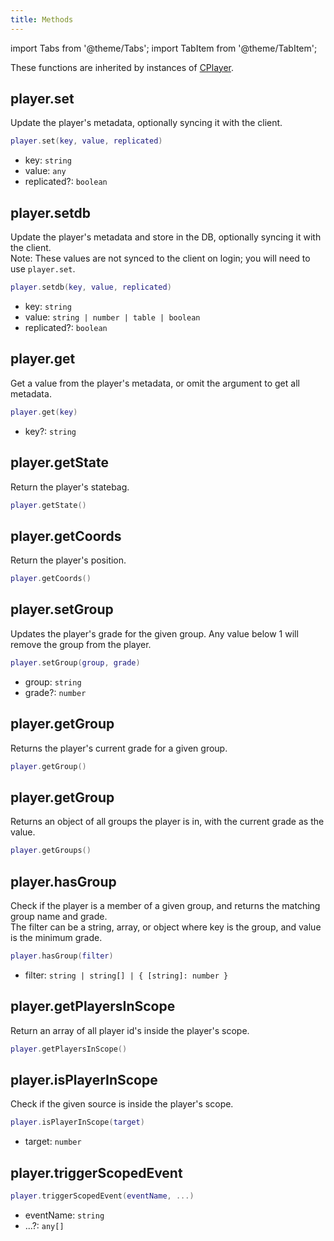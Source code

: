 ```yaml
---
title: Methods
---
```


import Tabs from '@theme/Tabs';
import TabItem from '@theme/TabItem';

These functions are inherited by instances of [CPlayer](../Server/).

## player.set

Update the player's metadata, optionally syncing it with the client.

```lua
player.set(key, value, replicated)
```

- key: `string`
- value: `any`
- replicated?: `boolean`

## player.setdb

Update the player's metadata and store in the DB, optionally syncing it with the client.  
Note: These values are not synced to the client on login; you will need to use `player.set`.

```lua
player.setdb(key, value, replicated)
```

- key: `string`
- value: `string | number | table | boolean`
- replicated?: `boolean`

## player.get

Get a value from the player's metadata, or omit the argument to get all metadata.

```lua
player.get(key)
```

- key?: `string`

## player.getState

Return the player's statebag.

```lua
player.getState()
```

## player.getCoords

Return the player's position.

```lua
player.getCoords()
```

## player.setGroup

Updates the player's grade for the given group. Any value below 1 will remove the group from the player.

```lua
player.setGroup(group, grade)
```

- group: `string`
- grade?: `number`

## player.getGroup

Returns the player's current grade for a given group.

```lua
player.getGroup()
```

## player.getGroup

Returns an object of all groups the player is in, with the current grade as the value.

```lua
player.getGroups()
```

## player.hasGroup

Check if the player is a member of a given group, and returns the matching group name and grade.  
The filter can be a string, array, or object where key is the group, and value is the minimum grade.

```lua
player.hasGroup(filter)
```

- filter: `string | string[] | { [string]: number }`

## player.getPlayersInScope

Return an array of all player id's inside the player's scope.

```lua
player.getPlayersInScope()
```

## player.isPlayerInScope

Check if the given source is inside the player's scope.

```lua
player.isPlayerInScope(target)
```

- target: `number`

## player.triggerScopedEvent

```lua
player.triggerScopedEvent(eventName, ...)
```

- eventName: `string`
- ...?: `any[]`
